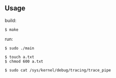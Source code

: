 
## Usage

build:

```
$ make
```

run:

```
$ sudo ./main

$ touch a.txt
$ chmod 600 a.txt

$ sudo cat /sys/kernel/debug/tracing/trace_pipe
```
